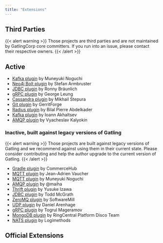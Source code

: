 ```yaml
---
title: "Extensions"
---
```


## Third Parties

{{< alert warning >}}
Those projects are third parties and are not maintained by GatlingCorp core committers.
If you run into an issue, please contact their respective owners.
{{< /alert >}}

## Active

* [Kafka plugin](https://github.com/mnogu/gatling-kafka) by Muneyuki Noguchi
* [Neo4j Bolt plugin](https://github.com/sarmbruster/gatling-bolt>) by Stefan Armbruster
* [JDBC plugin](https://github.com/rbraeunlich/gatling-jdbc>) by Ronny Bräunlich
* [gRPC plugin](https://github.com/phiSgr/gatling-grpc) by George Leung
* [Cassandra plugin](https://github.com/gatling-cql/GatlingCql) by Mikhail Stepura
* [Git plugin](https://github.com/GerritForge/gatling-git) by GerritForge
* [Radius plugin](https://github.com/bpabdelkader/gatling-radius) by Bilal Pierre Abdelkader
* [Kafka plugin](https://github.com/TinkoffCreditSystems/gatling-kafka-plugin) by Ioann Akhaltsev
* [AMQP plugin](https://github.com/TinkoffCreditSystems/gatling-amqp-plugin) by Vyacheslav Kalyokin

### Inactive, built against legacy versions of Gatling

{{< alert warning >}}
Those projects are built against legacy versions of Gatling and we recommend against using them in their current state.
Please consider contributing and help the author upgrade to the current version of Gatling.
{{< /alert >}}

* [Gradle plugin](https://github.com/commercehub-oss/gatling-gradle-plugin) by CommerceHub
* [MQTT plugin](https://github.com/jeanadrien/gatling-mqtt-protocol) by Jean-Adrien Vaucher
* [MQTT plugin](https://github.com/mnogu/gatling-mqtt) by Muneyuki Noguchi
* [AMQP plugin](https://github.com/maiha/gatling-amqp) by @maiha
* [Thrift plugin](https://github.com/3tty0n/gatling-thrift) by Yusuke Izawa
* [JDBC plugin](https://github.com/tmcgrath/gatling-sql) by Todd McGrath
* [ZeroMQ plugin](https://github.com/softwaremill/gatling-zeromq) by SoftwareMill
* [UDP plugin](https://github.com/arenhage/gatling-udp) by Daniel Arenhage
* [gRPC plugin](https://github.com/macchiatow/gatling-grpc) by Togrul Mageramov
* [MongoDB plugin](https://github.com/RC-Platform-Disco-Team/gatling-mongodb-protocol) by RingCentral Platform Disco Team
* [NATS plugin](https://github.com/Logimethods/nats-connector-gatling) by Logimethods

## Official Extensions
